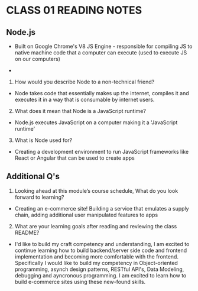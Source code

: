 # CLASS 01 READING NOTES

## Node.js

- Built on Google Chrome's V8 JS Engine - responsible for compiling JS to native machine code that a computer can execute (used to execute JS on our computers)

-

1. How would you describe Node to a non-technical friend?

- Node takes code that essentially makes up the internet, compiles it and executes it in a way that is consumable by internet users.

2. What does it mean that Node is a JavaScript runtime?

- Node.js executes JavaScript on a computer making it a 'JavaScript runtime'

3. What is Node used for?

- Creating a development environment to run JavaScript frameworks like React or Angular that can be used to create apps

## Additional Q's

1. Looking ahead at this module’s course schedule, What do you look forward to learning?

- Creating an e-commerce site! Building a service that emulates a supply chain, adding additional user manipulated features to apps

2. What are your learning goals after reading and reviewing the class README?

- I'd like to build my craft competency and understanding, I am excited to continue learning how to build backend/server side code and frontend implementation and becoming more comfortable with the frontend. Specifically I would like to build my competency in Object-oriented programming, asynch design patterns, RESTful API's, Data Modeling, debugging and ayncronous programming. I am excited to learn how to build e-commerce sites using these new-found skills.
